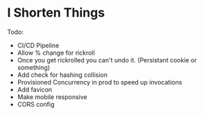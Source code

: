 # I Shorten Things

Todo:

- CI/CD Pipeline
- Allow % change for rickroll
- Once you get rickrolled you can't undo it. (Persistant cookie or something)
- Add check for hashing collision
- Provisioned Concurrency in prod to speed up invocations
- Add favicon
- Make mobile responsive
- CORS config
